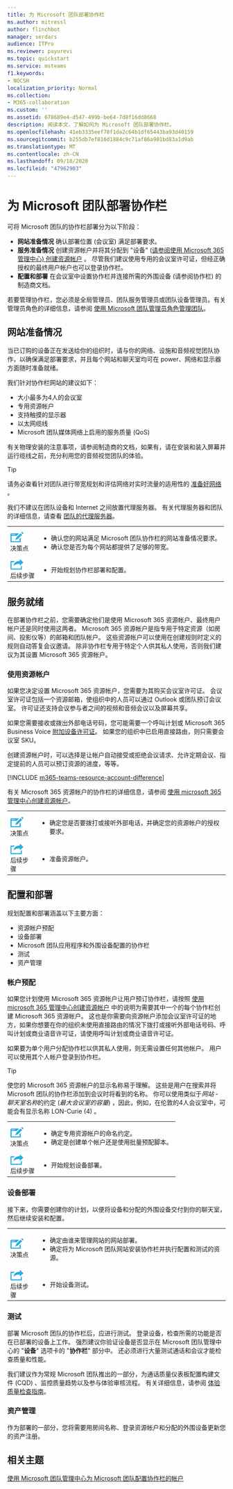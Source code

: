 ```yaml
---
title: 为 Microsoft 团队部署协作栏
ms.author: mitressl
author: flinchbot
manager: serdars
audience: ITPro
ms.reviewer: payurevi
ms.topic: quickstart
ms.service: msteams
f1.keywords:
- NOCSH
localization_priority: Normal
ms.collection:
- M365-collaboration
ms.custom: ''
ms.assetid: 678689e4-d547-499b-be64-7d8f16dd8668
description: 阅读本文，了解如何为 Microsoft 团队部署协作栏。
ms.openlocfilehash: 41eb3335eef78f1da2c64b1df65443ba93d40159
ms.sourcegitcommit: b255db7ef816d1884c9c71af86a901bd83a1d9ab
ms.translationtype: MT
ms.contentlocale: zh-CN
ms.lasthandoff: 09/18/2020
ms.locfileid: "47962903"
---
```

# <a name="deploy-collaboration-bars-for-microsoft-teams"></a>为 Microsoft 团队部署协作栏

可将 Microsoft 团队的协作栏部署分为以下阶段：

- **网站准备情况** 确认部署位置 (会议室) 满足部署要求。
- **服务准备情况** 创建资源帐户并将其分配到 "设备" ([请参阅使用 Microsoft 365 管理中心) 创建资源帐户](resource-account-ui.md) 。 尽管我们建议使用专用的会议室许可证，但经正确授权的最终用户帐户也可以登录协作栏。
- **配置和部署** 在会议室中设置协作栏并连接所需的外围设备 (请参阅协作栏) 的制造商文档。

若要管理协作栏，您必须是全局管理员、团队服务管理员或团队设备管理员。有关管理员角色的详细信息，请参阅 [使用 Microsoft 团队管理员角色管理团队](../using-admin-roles.md)。

## <a name="site-readiness"></a>网站准备情况

当已订购的设备正在发送给你的组织时，请与你的网络、设施和音频视觉团队协作，以确保满足部署要求，并且每个网站和聊天室均可在 power、网络和显示器方面随时准备就绪。

我们针对协作栏网站的建议如下：

- 大小最多为4人的会议室
- 专用资源帐户
- 支持触摸的显示器
- 以太网缆线
- Microsoft 团队媒体网络上启用的服务质量 (QoS) 

有关物理安装的注意事项，请参阅制造商的文档，如果有，请在安装和装入屏幕并运行缆线之前，充分利用您的音频视觉团队的体验。

> [!TIP]
> 请务必查看针对团队进行带宽规划和评估网络对实时流量的适用性的 [准备好网络](../prepare-network.md) 。
>
> 我们不建议在团队设备和 Internet 之间放置代理服务器。 有关代理服务器和团队的详细信息，请查看 [团队的代理服务器](../proxy-servers-for-skype-for-business-online.md)。

|    |     |
|-----------|------------|
| ![描述决策点的图标](../media/audio_conferencing_image7.png) <br/>决策点|<ul><li>确认您的网站满足 Microsoft 团队协作栏的网站准备情况要求。</li><li>确认您是否为每个网站都提供了足够的带宽。</li></ul>|
| ![描述后续步骤的图标](../media/audio_conferencing_image9.png)<br/>后续步骤|<ul><li>开始规划协作栏部署和配置。</li></ul>|

## <a name="service-readiness"></a>服务就绪

在部署协作栏之前，您需要确定他们是使用 Microsoft 365 资源帐户、最终用户帐户还是同时使用这两者。 Microsoft 365 资源帐户是指专用于特定资源（如房间、投影仪等）的邮箱和团队帐户。 这些资源帐户可以使用在创建规则时定义的规则自动答复会议邀请。 除非协作栏专用于特定个人供其私人使用，否则我们建议为其设置 Microsoft 365 资源帐户。

### <a name="using-a-resource-account"></a>使用资源帐户

如果您决定设置 Microsoft 365 资源帐户，您需要为其购买会议室许可证。 会议室许可证包括一个资源邮箱，使组织中的人员可以通过 Outlook 或团队预订会议室。 许可证还支持会议参与者之间的视频和音频会议以及屏幕共享。

如果您需要接收或拨出外部电话号码，您可能需要一个呼叫计划或 Microsoft 365 Business Voice [附加设备许可证](https://docs.microsoft.com/microsoftteams/teams-add-on-licensing/microsoft-teams-add-on-licensing?tabs=small-business)。 如果您的组织中已启用直接路由，则只需要会议室 SKU。

创建资源帐户时，可以选择是让帐户自动接受或拒绝会议请求、允许定期会议、指定提前的人员可以预订资源的进度，等等。

[!INCLUDE [m365-teams-resource-account-difference](../includes/m365-teams-resource-account-difference.md)]

有关 Microsoft 365 资源帐户的协作栏的详细信息，请参阅 [使用 microsoft 365 管理中心创建资源帐户](resource-account-ui.md)。

|    |     |
|-----------|------------|
| ![描述决策点的图标](../media/audio_conferencing_image7.png) <br/>决策点|<ul><li>确定您是否要拨打或接听外部电话，并确定您的资源帐户的授权要求。</li></ul>|
| ![描述后续步骤的图标](../media/audio_conferencing_image9.png)<br/>后续步骤|<ul><li>准备资源帐户。</li></ul>|

## <a name="configuration-and-deployment"></a>配置和部署

规划配置和部署涵盖以下主要方面：

- 资源帐户预配
- 设备部署
- Microsoft 团队应用程序和外围设备配置的协作栏
-  测试
- 资产管理

### <a name="account-provisioning"></a>帐户预配

如果您计划使用 Microsoft 365 资源帐户让用户预订协作栏，请按照 [使用 microsoft 365 管理中心创建资源帐户](resource-account-ui.md) 中的说明为需要其中一个的每个协作栏创建 Microsoft 365 资源帐户。 这也是你需要向资源帐户添加会议室许可证的地方，如果你想要在你的组织未使用直接路由的情况下拨打或接听外部电话号码、呼叫计划或商业语音许可证，请使用呼叫计划或商业语音许可证。

如果要为单个用户分配协作栏以供其私人使用，则无需设置任何其他帐户。 用户可以使用其个人帐户登录到协作栏。

> [!TIP]
> 使您的 Microsoft 365 资源帐户的显示名称易于理解。 这些是用户在搜索并将 Microsoft 团队的协作栏添加到会议时将看到的名称。 你可以使用类似于*网站* - *聊天室名称*的约定 (*最大会议室的容量*) ，因此，例如，在伦敦的4人会议室中，可能会有显示名称 LON-Curie (4) 。

|    |     |
|-----------|------------|
| ![描述决策点的图标](../media/audio_conferencing_image7.png) <br/>决策点|<ul><li>确定专用资源帐户的命名约定。</li><li>确定是创建单个帐户还是使用批量预配脚本。</li></ul>|
| ![描述后续步骤的图标](../media/audio_conferencing_image9.png)<br/>后续步骤|<ul><li>开始规划设备部署。</li></ul>|

### <a name="device-deployment"></a>设备部署

接下来，你需要创建你的计划，以便将设备和分配的外围设备交付到你的聊天室，然后继续安装和配置。

|    |     |
|-----------|------------|
| ![描述决策点的图标](../media/audio_conferencing_image7.png) <br/>决策点|<ul><li>确定由谁来管理网站的网站部署。</li><li> 确定将为 Microsoft 团队网站安装协作栏并执行配置和测试的资源。</li></ul>|
| ![描述后续步骤的图标](../media/audio_conferencing_image9.png)<br/>后续步骤|<ul><li>开始设备测试。</li></ul>|

### <a name="testing"></a> 测试

部署 Microsoft 团队的协作栏后，应进行测试。 登录设备，检查所需的功能是否在已部署的设备上工作。 强烈建议你验证设备是否显示在 Microsoft 团队管理中心的 "**设备**" 选项卡的 "**协作栏**" 部分中。 还必须进行大量测试通话和会议才能检查质量和性能。

我们建议作为常规 Microsoft 团队推出的一部分，为通话质量仪表板配置构建文件 (CQD) 、监控质量趋势以及参与体验审核流程。 有关详细信息，请参阅 [体验质量检查指南](https://aka.ms/qerguide)。

### <a name="asset-management"></a>资产管理

作为部署的一部分，您将需要用房间名称、登录资源帐户和分配的外围设备更新您的资产注册。

## <a name="related-topics"></a>相关主题

[使用 Microsoft 团队管理中心为 Microsoft 团队配置协作栏的帐户](resource-account-ui.md)

<!-- [Configure accounts for collaboration bars for Microsoft Teams using PowerShell](resource-account-ps.md) -->

